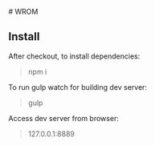 #  WROM## InstallAfter checkout, to install dependencies:> npm iTo run gulp watch for building dev server:> gulpAccess dev server from browser:> 127.0.0.1:8889
